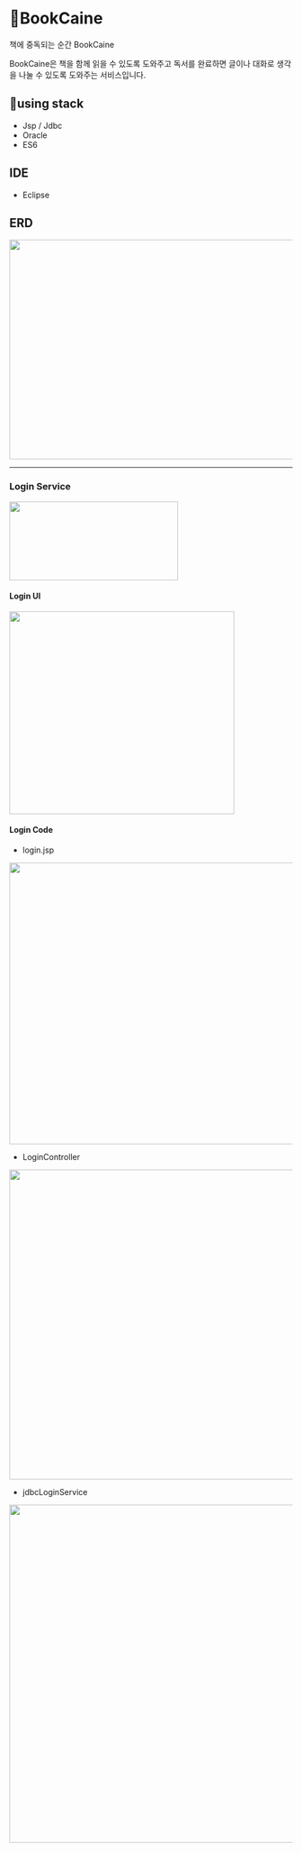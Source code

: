 # 👋BookCaine

책에 중독되는 순간 BookCaine

BookCaine은 책을 함께 읽을 수 있도록 도와주고 
독서를 완료하면 글이나 대화로 생각을 나눌 수 있도록 도와주는 서비스입니다.

## 🌟using stack
- Jsp / Jdbc
- Oracle
- ES6

## IDE
- Eclipse

## ERD

<img src="https://user-images.githubusercontent.com/76443750/128331298-ffa5df4b-9435-4fcd-901d-4b682b172028.png" width="650" height="390">

---
### Login Service

<img src="https://user-images.githubusercontent.com/76443750/128333147-5b330ad8-33fc-4cc5-af24-a5eb428e5ce2.png" width="300" height="140">

#### Login UI

<img src="https://user-images.githubusercontent.com/76443750/128692555-fb7ab9a1-1f80-444e-9bed-f4891f238591.png" width="400" height="360">

#### Login Code

- login.jsp
 
<img src="https://user-images.githubusercontent.com/76443750/129153554-d64e7558-ad5a-4db1-a659-b7bcd519a1f7.png" width="600" height="500">

- LoginController

<img src="https://user-images.githubusercontent.com/76443750/129152908-7b1e4a08-a9ce-46c8-84da-0cd291aaf61f.png" width="600" height="550">

- jdbcLoginService

<img src="https://user-images.githubusercontent.com/76443750/129154106-e354bb5c-e302-4895-bddd-3e7c7edd5308.png" width="600" height="600">
